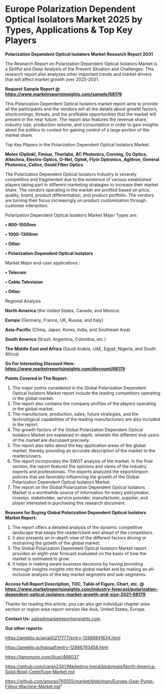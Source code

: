  # Europe Polarization Dependent Optical Isolators Market 2025 by Types, Applications & Top Key Players

<strong>Polarization Dependent Optical Isolators Market Research Report 2031</strong>

The Research Report on Polarization Dependent Optical Isolators Market is a Skillful and Deep Analysis of the Present Situation and Challenges. This research report also analyzes other important trends and market drivers that will affect market growth over 2025-2031.

<strong>Request Sample Report @ <a href=https://www.marketreportsinsights.com/sample/68179>https://www.marketreportsinsights.com/sample/68179</a></strong>

This Polarization Dependent Optical Isolators market report aims to provide all the participants and the vendors will all the details about growth factors, shortcomings, threats, and the profitable opportunities that the market will present in the near future. The report also features the revenue share, industry size, production volume, and consumption in order to gain insights about the politics to contest for gaining control of a large portion of the market share.

Top Key Players in the Polarization Dependent Optical Isolators Market:

<strong>Molex (Oplink), Finisar, Thorlabs, AC Photonics, Corning, Oz Optics, Altechna, Electro-Optics, O-Net, Optek, Flyin Optronics, Agiltron, General Photonics, Cellco, Gould Fiber Optics</strong>

The Polarization Dependent Optical Isolators Industry is severely competitive and fragmented due to the existence of various established players taking part in different marketing strategies to increase their market share. The vendors operating in the market are profiled based on price, quality, brand, product differentiation, and product portfolio. The vendors are turning their focus increasingly on product customization through customer interaction.

Polarization Dependent Optical Isolators Market Major Types are:

<strong>• 800-1000nm

• 1000-1300nm

• Other

• Polarization Dependent Optical Isolators</strong>

Market Major end-user applications :

<strong>• Telecom

• Cable Television

• Other</strong>

Regional Analysis

</u><strong><b>North America</b></strong> (the United States, Canada, and Mexico)

<strong><b>Europe </b></strong>(Germany, France, UK, Russia, and Italy)

<strong><b>Asia-Pacific</b></strong> (China, Japan, Korea, India, and Southeast Asia)

<strong><b>South America</b></strong> (Brazil, Argentina, Colombia, etc.)

<strong><b>The Middle East and Africa</b></strong> (Saudi Arabia, UAE, Egypt, Nigeria, and South Africa)

<strong>Go For Interesting Discount Here: <a href=https://www.marketreportsinsights.com/discount/68179>https://www.marketreportsinsights.com/discount/68179</a></strong>

<strong>Points Covered in The Report:</strong>
<ol>
  <li>The major points considered in the Global Polarization Dependent Optical Isolators Market report include the leading competitors operating in the global market.</li>
  <li>The report also contains the company profiles of the players operating in the global market.</li>
  <li>The manufacture, production, sales, future strategies, and the technological capabilities of the leading manufacturers are also included in the report.</li>
  <li>The growth factors of the Global Polarization Dependent Optical Isolators Market are explained in-depth, wherein the different end-users of the market are discussed precisely.</li>
  <li>The report also talks about the key application areas of the global market, thereby providing an accurate description of the market to the readers/users.</li>
  <li>The report incorporates the SWOT analysis of the market. In the final section, the report features the opinions and views of the industry experts and professionals. The experts analyzed the export/import policies that are favorably influencing the growth of the Global Polarization Dependent Optical Isolators Market.</li>
  <li>The report on the Global Polarization Dependent Optical Isolators Market is a worthwhile source of information for every policymaker, investor, stakeholder, service provider, manufacturer, supplier, and player interested in purchasing this research document.</li>
</ol>
<strong>Reasons for Buying Global Polarization Dependent Optical Isolators Market Report:</strong>

<ol>
  <li>The report offers a detailed analysis of the dynamic competitive landscape that keeps the reader/client well ahead of the competitors.</li>
  <li>It also presents an in-depth view of the different factors driving or restraining the growth of the global market.</li>
  <li>The Global Polarization Dependent Optical Isolators Market report provides an eight-year forecast evaluated on the basis of how the market is estimated to grow.</li>
  <li>It helps in making aware business decisions by having providing thorough insights insights into the global market and by making an all-inclusive analysis of the key market segments and sub-segments.</li>
</ol>
<strong>Access full Report Description, TOC, Table of Figure, Chart, etc. @ <a href=https://www.marketreportsinsights.com/industry-forecast/polarization-dependent-optical-isolators-market-growth-and-size-2021-68179>https://www.marketreportsinsights.com/industry-forecast/polarization-dependent-optical-isolators-market-growth-and-size-2021-68179</a></strong>


Thanks for reading this article; you can also get individual chapter wise section or region wise report version like Asia, United States, Europe.

<strong>Contact Us:</strong>
sales@marketreportsinsights.com

<strong>Our other reports:</strong>

<a href=https://ameblo.jp/anjali0217777/entry-12886841634.html>https://ameblo.jp/anjali0217777/entry-12886841634.html</a>

<a href=https://ameblo.jp/haqsaif/entry-12886793458.html>https://ameblo.jp/haqsaif/entry-12886793458.html</a>

<a href=https://tanomuno.com/illust/466037>https://tanomuno.com/illust/466037</a>

<a href=https://github.com/cargo2301/Marketing-trend/blob/main/North-America-Solid-Bowl-Centrifuge-Market.md>https://github.com/cargo2301/Marketing-trend/blob/main/North-America-Solid-Bowl-Centrifuge-Market.md</a>

<a href=https://github.com/anurag765555/market/blob/main/Europe-Gear-Pump-Filling-Machine-Market.md>https://github.com/anurag765555/market/blob/main/Europe-Gear-Pump-Filling-Machine-Market.md</a>"
